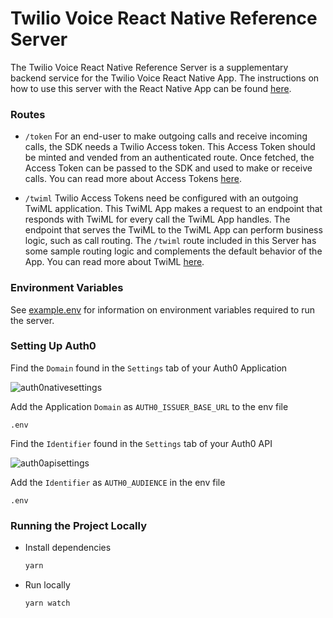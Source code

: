 # Twilio Voice React Native Reference Server

The Twilio Voice React Native Reference Server is a supplementary backend service for the Twilio Voice React Native App. The instructions on how to use this server with the React Native App can be found [here](../app#setting-it-up-with-the-server).

### Routes

- `/token`
  For an end-user to make outgoing calls and receive incoming calls, the SDK needs a Twilio Access token. This Access Token should be minted and vended from an authenticated route. Once fetched, the Access Token can be passed to the SDK and used to make or receive calls. You can read more about Access Tokens [here](https://www.twilio.com/docs/iam/access-tokens).

- `/twiml`
  Twilio Access Tokens need be configured with an outgoing TwiML application. This TwiML App makes a request to an endpoint that responds with TwiML for every call the TwiML App handles. The endpoint that serves the TwiML to the TwiML App can perform business logic, such as call routing. The `/twiml` route included in this Server has some sample routing logic and complements the default behavior of the App. You can read more about TwiML [here](https://www.twilio.com/docs/voice/twiml).

### Environment Variables

See [example.env](example.env) for information on environment variables required to run the server.

### Setting Up Auth0

Find the `Domain` found in the `Settings` tab of your Auth0 Application

![auth0nativesettings](https://user-images.githubusercontent.com/35968892/226489462-1236918f-d1e0-4c9b-944a-1d6175a862ab.png)

Add the Application `Domain` as `AUTH0_ISSUER_BASE_URL` to the env file

```
.env
```

Find the `Identifier` found in the `Settings` tab of your Auth0 API

![auth0apisettings](https://user-images.githubusercontent.com/35968892/226490159-d7991878-5f66-4b81-9bd7-c1d15b335648.png)

Add the `Identifier` as `AUTH0_AUDIENCE` in the env file

```
.env
```

### Running the Project Locally

- Install dependencies

  ```sh
  yarn
  ```

- Run locally
  ```sh
  yarn watch
  ```
